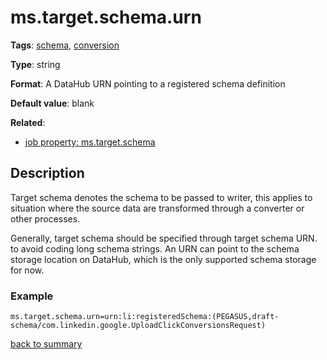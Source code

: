 # ms.target.schema.urn

**Tags**: 
[schema](categories.md#schema-properties), 
[conversion](categories.md#conversion-properties)

**Type**: string

**Format**: A DataHub URN pointing to a registered schema definition

**Default value**: blank

**Related**:
- [job property: ms.target.schema](ms.target.schema.md)

## Description

Target schema denotes the schema to be passed to writer, this applies
to situation where the source data are transformed through a converter
or other processes.

Generally, target schema should be specified through target schema URN.
to avoid coding long schema strings.
An URN can point to the schema storage location on DataHub, which is
the only supported schema storage for now.

### Example

`ms.target.schema.urn=urn:li:registeredSchema:(PEGASUS,draft-schema/com.linkedin.google.UploadClickConversionsRequest)`

[back to summary](summary.md#mstargetschemaurn)   